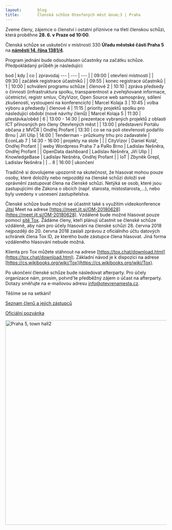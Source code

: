 ```yaml
---
layout:       blog
title:        Členská schůze Otevřených měst &num;3 | Praha
---
```

Zveme členy, zájemce o členství i ostatní příznivce na třetí členskou schůzi, která proběhne **28. 6. v Praze od 10:00**.

Členská schůze se uskutečnı́ v místnosti 330 **Úřadu městské části Praha 5** na **[náměstí 14. října 1381/4](https://www.openstreetmap.org/?mlat=50.07301&mlon=14.40707#map=17/50.07301/14.40707)**.

Program jednání bude odsouhlasen účastníky na začátku schůze. Předpokládaný průběh je následující:

bod | kdy | co | zpravodaj
--- | --- | --- |
 | 09:00 | otevření místnosti |
 | 09:30 | začátek registrace účastníků |
 | 09:55 | konec registrace účastníků |
1 | 10:00 | schválení programu schůze | členové
2 | 10:10 | zpráva předsedy o činnosti (infrastruktura spolku, transparentnost a zveřejňované informace, účetnictví, registr smluv, CityVizor, Open Source web samosprávy, sdílení zkušeností, vystoupení na konferencích) | Marcel Kolaja
3 | 10:45 | volba výboru a předsedy | členové
4 | 11:15 | priority projektů spolku pro následující období (nové návrhy členů) | Marcel Kolaja
5 | 11:30 | přestávka/oběd |
6 | 13:00 - 14:30 | prezentace vybraných projektů z oblasti ICT přínosných pro členy Otevřených měst |
 | 13:00 | představení Portálu občana z MVČR | Ondřej Profant
 | 13:30 | co se na poli otevřenosti podařilo Brnu | Jiří Ulip
 | 14:00 | Tenderman - průzkumy trhu pro zadavatele | EconLab
7 | 14:30 - 16:00 | projekty na stole |
 | | CityVizor | Daniel Kolář, Ondřej Profant
 | | weby Wordpress Praha 7 a PaRo Brno | Ladislav Nešněra, Ondřej Profant
 | | OpenData dashboard | Ladislav Nešněra, Jiří Ulip
 | | KnowledgeBase | Ladislav Nešněra, Ondřej Profant
 | | IoT | Zbyněk Grepl, Ladislav Nešněra
 | | ..
8 | 16:00 | ukončení

Tradičně si dovolujeme upozornit na skutečnost, že hlasovat mohou pouze osoby, které doložily nebo nejpozději na členské schůzi doložı́ své oprávněnı́ zastupovat člena na členské schůzi. Netýká se osob, které jsou zastupujı́cı́mi dle Zákona o obcı́ch (např. starosta, mı́stostarosta,...), nebo byly uvedeny v usnesenı́ zastupitelstva.

Členské schůze bude možné se účastnit také s využitı́m videokonference [Jitsi](https://en.wikipedia.org/wiki/Jitsi) Meet na adrese [https://meet.jit.si/OM-20180628](https://meet.jit.si/OM-20180628). Vzdáleně
bude možné hlasovat pouze pomocí [sítě Tox](https://cs.wikipedia.org/wiki/Tox). Žádáme členy, kteří plánují účastnit se členské schůze vzdáleně, aby nám pro účely hlasování na členské schůzi 28. června 2018 nejpozději do 20. června 2018 zaslali zprávou z&nbsp;oficiálního účtu datových schránek člena Tox ID, ze&nbsp;kterého bude zástupce člena hlasovat. Jiná forma vzdáleného hlasování nebude možná.

Klienta pro Tox můžete stáhnout na adrese [https://tox.chat/download.html](https://tox.chat/download.html).
Základní návod je k dispozici na adrese [https://cs.wikibooks.org/wiki/Tox](https://cs.wikibooks.org/wiki/Tox).

Po ukončenı́ členské schůze bude následovat afterparty. Pro účely organizace nám, prosı́m, potvrd’te předběžný zájem o účast na afterparty. Dotazy směřujte na e-mailovou adresu  [info@otevrenamesta.cz](mailto:info@otevrenamesta.cz).

Těšíme se na setkání!



[Seznam členů a jejich zástupců](http://www.otevrenamesta.cz/clenstvi/#Seznam_členů)

[Oficiální pozvánka](https://gitlab.com/otevrenamesta/documents/raw/master/schuze/2018_06_28/pozvanka/pozvanka.pdf)


<p><a title="Od Jan Záruba [GFDL (http://www.gnu.org/copyleft/fdl.html), CC-BY-SA-3.0 (http://creativecommons.org/licenses/by-sa/3.0/) nebo CC BY-SA 2.5 (https://creativecommons.org/licenses/by-sa/2.5)], z Wikimedia Commons" href="https://commons.wikimedia.org/wiki/File:Praha_5,_town_hall2.jpg"><img width="640" alt="Praha 5, town hall2" src="https://upload.wikimedia.org/wikipedia/commons/thumb/d/dd/Praha_5%2C_town_hall2.jpg/512px-Praha_5%2C_town_hall2.jpg"></a></p>